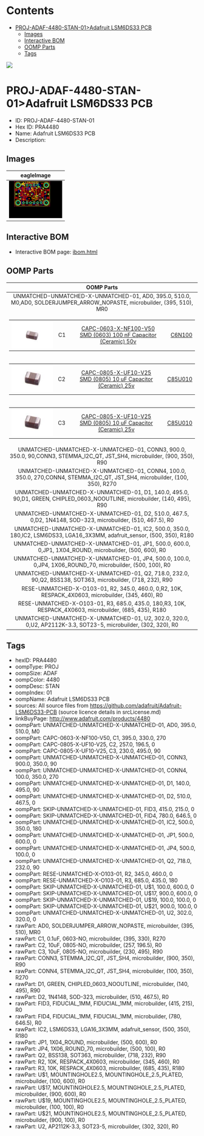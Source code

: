 



Contents
========

* [PROJ-ADAF-4480-STAN-01>Adafruit LSM6DS33 PCB](#proj-adaf-4480-stan-01adafruit-lsm6ds33-pcb)
	* [Images](#images)
	* [Interactive BOM](#interactive-bom)
	* [OOMP Parts](#oomp-parts)
	* [Tags](#tags)
  
![][im]
# PROJ-ADAF-4480-STAN-01>Adafruit LSM6DS33 PCB

- ID: PROJ-ADAF-4480-STAN-01
- Hex ID: PRA4480
- Name: Adafruit LSM6DS33 PCB
- Description: 

## Images
  
  

|eagleImage|
| :---: |
|[![eagleImage](eagleImage_140.png)](eagleImage_600.png)|

## Interactive BOM

- Interactive BOM page: [ibom.html](kicad/bom/ibom.html)

## OOMP Parts
  

|OOMP Parts|
| :---: |
|UNMATCHED-UNMATCHED-X-UNMATCHED-01, AD0, 395.0, 510.0, M0,AD0, SOLDERJUMPER_ARROW_NOPASTE, microbuilder, (395, 510), MR0|
|<table><tr><td>![CAPC-0603-X-NF100-V50](https://raw.githubusercontent.com/oomlout/oomlout_OOMP_parts/main/CAPC-0603-X-NF100-V50/image_140.jpg)</td><td> C1</td><td>[CAPC-0603-X-NF100-V50<br>SMD (0603) 100 nF Capacitor (Ceramic) 50v](https://github.com/oomlout/oomlout_OOMP_parts/tree/main/CAPC-0603-X-NF100-V50/)</td><td>[C6N100](https://github.com/oomlout/oomlout_OOMP_parts/tree/main/CAPC-0603-X-NF100-V50/)</td></tr></table>|
|<table><tr><td>![CAPC-0805-X-UF10-V25](https://raw.githubusercontent.com/oomlout/oomlout_OOMP_parts/main/CAPC-0805-X-UF10-V25/image_140.jpg)</td><td> C2</td><td>[CAPC-0805-X-UF10-V25<br>SMD (0805) 10 uF Capacitor (Ceramic) 25v](https://github.com/oomlout/oomlout_OOMP_parts/tree/main/CAPC-0805-X-UF10-V25/)</td><td>[C85U010](https://github.com/oomlout/oomlout_OOMP_parts/tree/main/CAPC-0805-X-UF10-V25/)</td></tr></table>|
|<table><tr><td>![CAPC-0805-X-UF10-V25](https://raw.githubusercontent.com/oomlout/oomlout_OOMP_parts/main/CAPC-0805-X-UF10-V25/image_140.jpg)</td><td> C3</td><td>[CAPC-0805-X-UF10-V25<br>SMD (0805) 10 uF Capacitor (Ceramic) 25v](https://github.com/oomlout/oomlout_OOMP_parts/tree/main/CAPC-0805-X-UF10-V25/)</td><td>[C85U010](https://github.com/oomlout/oomlout_OOMP_parts/tree/main/CAPC-0805-X-UF10-V25/)</td></tr></table>|
|UNMATCHED-UNMATCHED-X-UNMATCHED-01, CONN3, 900.0, 350.0, 90,CONN3, STEMMA_I2C_QT, JST_SH4, microbuilder, (900, 350), R90|
|UNMATCHED-UNMATCHED-X-UNMATCHED-01, CONN4, 100.0, 350.0, 270,CONN4, STEMMA_I2C_QT, JST_SH4, microbuilder, (100, 350), R270|
|UNMATCHED-UNMATCHED-X-UNMATCHED-01, D1, 140.0, 495.0, 90,D1, GREEN, CHIPLED_0603_NOOUTLINE, microbuilder, (140, 495), R90|
|UNMATCHED-UNMATCHED-X-UNMATCHED-01, D2, 510.0, 467.5, 0,D2, 1N4148, SOD-323, microbuilder, (510, 467.5), R0|
|UNMATCHED-UNMATCHED-X-UNMATCHED-01, IC2, 500.0, 350.0, 180,IC2, LSM6DS33, LGA16_3X3MM, adafruit_sensor, (500, 350), R180|
|UNMATCHED-UNMATCHED-X-UNMATCHED-01, JP1, 500.0, 600.0, 0,JP1, 1X04_ROUND, microbuilder, (500, 600), R0|
|UNMATCHED-UNMATCHED-X-UNMATCHED-01, JP4, 500.0, 100.0, 0,JP4, 1X06_ROUND_70, microbuilder, (500, 100), R0|
|UNMATCHED-UNMATCHED-X-UNMATCHED-01, Q2, 718.0, 232.0, 90,Q2, BSS138, SOT363, microbuilder, (718, 232), R90|
|RESE-UNMATCHED-X-O103-01, R2, 345.0, 460.0, 0,R2, 10K, RESPACK_4X0603, microbuilder, (345, 460), R0|
|RESE-UNMATCHED-X-O103-01, R3, 685.0, 435.0, 180,R3, 10K, RESPACK_4X0603, microbuilder, (685, 435), R180|
|UNMATCHED-UNMATCHED-X-UNMATCHED-01, U2, 302.0, 320.0, 0,U2, AP2112K-3.3, SOT23-5, microbuilder, (302, 320), R0|

## Tags

- hexID: PRA4480
- oompType: PROJ
- oompSize: ADAF
- oompColor: 4480
- oompDesc: STAN
- oompIndex: 01
- oompName: Adafruit LSM6DS33 PCB
- sources: All source files from https://github.com/adafruit/Adafruit-LSM6DS33-PCB (source licence details in srcLicense.md)
- linkBuyPage: http://www.adafruit.com/products/4480
- oompPart: UNMATCHED-UNMATCHED-X-UNMATCHED-01, AD0, 395.0, 510.0, M0
- oompPart: CAPC-0603-X-NF100-V50, C1, 395.0, 330.0, 270
- oompPart: CAPC-0805-X-UF10-V25, C2, 257.0, 196.5, 0
- oompPart: CAPC-0805-X-UF10-V25, C3, 230.0, 495.0, 90
- oompPart: UNMATCHED-UNMATCHED-X-UNMATCHED-01, CONN3, 900.0, 350.0, 90
- oompPart: UNMATCHED-UNMATCHED-X-UNMATCHED-01, CONN4, 100.0, 350.0, 270
- oompPart: UNMATCHED-UNMATCHED-X-UNMATCHED-01, D1, 140.0, 495.0, 90
- oompPart: UNMATCHED-UNMATCHED-X-UNMATCHED-01, D2, 510.0, 467.5, 0
- oompPart: SKIP-UNMATCHED-X-UNMATCHED-01, FID3, 415.0, 215.0, 0
- oompPart: SKIP-UNMATCHED-X-UNMATCHED-01, FID4, 780.0, 646.5, 0
- oompPart: UNMATCHED-UNMATCHED-X-UNMATCHED-01, IC2, 500.0, 350.0, 180
- oompPart: UNMATCHED-UNMATCHED-X-UNMATCHED-01, JP1, 500.0, 600.0, 0
- oompPart: UNMATCHED-UNMATCHED-X-UNMATCHED-01, JP4, 500.0, 100.0, 0
- oompPart: UNMATCHED-UNMATCHED-X-UNMATCHED-01, Q2, 718.0, 232.0, 90
- oompPart: RESE-UNMATCHED-X-O103-01, R2, 345.0, 460.0, 0
- oompPart: RESE-UNMATCHED-X-O103-01, R3, 685.0, 435.0, 180
- oompPart: SKIP-UNMATCHED-X-UNMATCHED-01, U$1, 100.0, 600.0, 0
- oompPart: SKIP-UNMATCHED-X-UNMATCHED-01, U$17, 900.0, 600.0, 0
- oompPart: SKIP-UNMATCHED-X-UNMATCHED-01, U$19, 100.0, 100.0, 0
- oompPart: SKIP-UNMATCHED-X-UNMATCHED-01, U$21, 900.0, 100.0, 0
- oompPart: UNMATCHED-UNMATCHED-X-UNMATCHED-01, U2, 302.0, 320.0, 0
- rawPart: AD0, SOLDERJUMPER_ARROW_NOPASTE, microbuilder, (395, 510), MR0
- rawPart: C1, 0.1uF, 0603-NO, microbuilder, (395, 330), R270
- rawPart: C2, 10uF, 0805-NO, microbuilder, (257, 196.5), R0
- rawPart: C3, 10uF, 0805-NO, microbuilder, (230, 495), R90
- rawPart: CONN3, STEMMA_I2C_QT, JST_SH4, microbuilder, (900, 350), R90
- rawPart: CONN4, STEMMA_I2C_QT, JST_SH4, microbuilder, (100, 350), R270
- rawPart: D1, GREEN, CHIPLED_0603_NOOUTLINE, microbuilder, (140, 495), R90
- rawPart: D2, 1N4148, SOD-323, microbuilder, (510, 467.5), R0
- rawPart: FID3, FIDUCIAL_1MM, FIDUCIAL_1MM, microbuilder, (415, 215), R0
- rawPart: FID4, FIDUCIAL_1MM, FIDUCIAL_1MM, microbuilder, (780, 646.5), R0
- rawPart: IC2, LSM6DS33, LGA16_3X3MM, adafruit_sensor, (500, 350), R180
- rawPart: JP1, 1X04_ROUND, microbuilder, (500, 600), R0
- rawPart: JP4, 1X06_ROUND_70, microbuilder, (500, 100), R0
- rawPart: Q2, BSS138, SOT363, microbuilder, (718, 232), R90
- rawPart: R2, 10K, RESPACK_4X0603, microbuilder, (345, 460), R0
- rawPart: R3, 10K, RESPACK_4X0603, microbuilder, (685, 435), R180
- rawPart: U$1, MOUNTINGHOLE2.5, MOUNTINGHOLE_2.5_PLATED, microbuilder, (100, 600), R0
- rawPart: U$17, MOUNTINGHOLE2.5, MOUNTINGHOLE_2.5_PLATED, microbuilder, (900, 600), R0
- rawPart: U$19, MOUNTINGHOLE2.5, MOUNTINGHOLE_2.5_PLATED, microbuilder, (100, 100), R0
- rawPart: U$21, MOUNTINGHOLE2.5, MOUNTINGHOLE_2.5_PLATED, microbuilder, (900, 100), R0
- rawPart: U2, AP2112K-3.3, SOT23-5, microbuilder, (302, 320), R0



[im]: eagleImage_450.png

